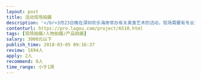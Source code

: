 ```yaml
---                
layout: post       
title: 活动现场拍摄           
description: '</br>3月23日晚在深圳欢乐海岸举办有关美食艺术的活动，现场需要有专业摄影师进行拍照，仅限深圳且对美食拍摄有经验者，需提供相关案例。可考虑日后的长期合作。</br>'     
contenturl: https://pro.lagou.com/project/6510.html      
tags: [现场拍摄/人物拍摄/产品拍摄]            
salary: 3000元以下          
publish_time: 2018-03-05 09:16:37         
review: 1694人                   
apply: 2人                   
recommend: 0人                   
time_range: 小于1周              
---                 
```

